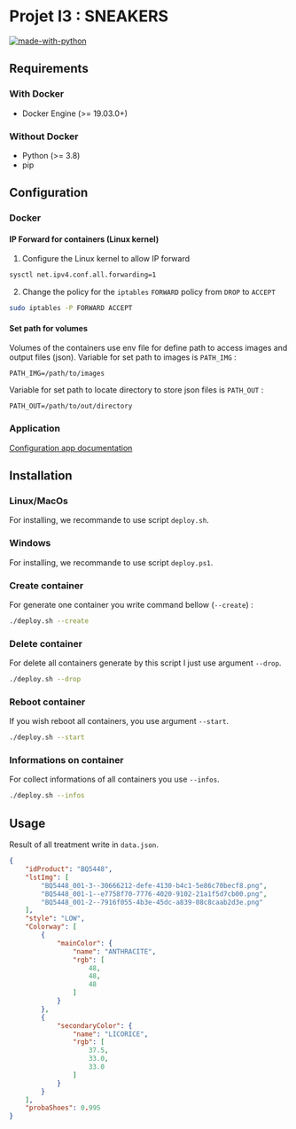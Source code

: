 # Projet I3 : SNEAKERS 
[![made-with-python](https://img.shields.io/badge/Made%20with-Python-1f425f.svg)](https://www.python.org/)

## Requirements
### With Docker
* Docker Engine (>= 19.03.0+)
### Without Docker
* Python (>= 3.8)
* pip
## Configuration 
### Docker
#### IP Forward for containers (Linux kernel)
1. Configure the Linux kernel to allow IP forward
```bash
sysctl net.ipv4.conf.all.forwarding=1
```
2. Change the policy for the `iptables` `FORWARD` policy from `DROP` to `ACCEPT`
```bash
sudo iptables -P FORWARD ACCEPT
```
#### Set path for volumes
Volumes of the containers use env file for define path to access images and output files (json).
Variable for set path to images is `PATH_IMG` : 
```
PATH_IMG=/path/to/images
```
Variable for set path to locate directory to store json files is `PATH_OUT` :
```
PATH_OUT=/path/to/out/directory
```
### Application
[Configuration app documentation](config/config-doc.md)
## Installation
### Linux/MacOs
For installing, we recommande to use script `deploy.sh`. 
### Windows
For installing, we recommande to use script `deploy.ps1`.
### Create container
For generate one container you write command bellow (`--create`) :
```bash
./deploy.sh --create
```
### Delete container
For delete all containers generate by this script I just use argument `--drop`.
```bash
./deploy.sh --drop
```
### Reboot container
If you wish reboot all containers, you use argument `--start`.
```bash
./deploy.sh --start
```
### Informations on container
For collect informations of all containers you use `--infos`.
```bash
./deploy.sh --infos
```
## Usage
Result of all treatment write in `data.json`.
```json
{
    "idProduct": "BQ5448",
    "lstImg": [
        "BQ5448_001-3--30666212-defe-4130-b4c1-5e86c70becf8.png",
        "BQ5448_001-1--e7758f70-7776-4020-9102-21a1f5d7cb00.png",
        "BQ5448_001-2--7916f055-4b3e-45dc-a839-08c8caab2d3e.png"
    ],
    "style": "LOW",
    "Colorway": [
        {
            "mainColor": {
                "name": "ANTHRACITE",
                "rgb": [
                    48,
                    48,
                    48
                ]
            }
        },
        {
            "secondaryColor": {
                "name": "LICORICE",
                "rgb": [
                    37.5,
                    33.0,
                    33.0
                ]
            }
        }
    ],
    "probaShoes": 0.995
}
```